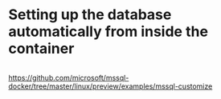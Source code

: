 # Setting up the database automatically from inside the container
```sh
```

https://github.com/microsoft/mssql-docker/tree/master/linux/preview/examples/mssql-customize